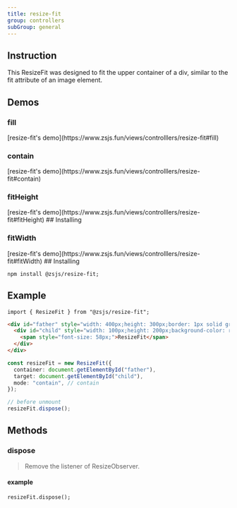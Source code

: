 ```yaml
---
title: resize-fit
group: controllers
subGroup: general
---
```


## Instruction

This ResizeFit was designed to fit the upper container of a div, similar to the fit attribute of an image element.

## Demos

### fill

<Demo src="./demo/fill.tsx" />
[resize-fit's demo](https://www.zsjs.fun/views/controlllers/resize-fit#fill)

### contain

<Demo src="./demo/contain.tsx" />
[resize-fit's demo](https://www.zsjs.fun/views/controlllers/resize-fit#contain)

### fitHeight

<Demo src="./demo/fitHeight.tsx" />
[resize-fit's demo](https://www.zsjs.fun/views/controlllers/resize-fit#fitHeight)
## Installing

### fitWidth

<Demo src="./demo/fitWidth.tsx" />
[resize-fit's demo](https://www.zsjs.fun/views/controlllers/resize-fit#fitWidth)
## Installing

`npm install @zsjs/resize-fit;`

## Example

`import { ResizeFit } from "@zsjs/resize-fit";`

```html
<div id="father" style="width: 400px;height: 300px;border: 1px solid green;">
  <div id="child" style="width: 100px;height: 200px;background-color: red;">
    <span style="font-size: 58px;">ResizeFit</span>
  </div>
</div>
```

```ts
const resizeFit = new ResizeFit({
  container: document.getElementById("father"),
  target: document.getElementById("child"),
  mode: "contain", // contain
});

// before unmount
resizeFit.dispose();
```

## Methods

### dispose

> Remove the listener of ResizeObserver.

#### example

`resizeFit.dispose();`
